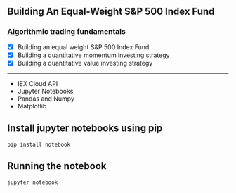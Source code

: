 ## Building An Equal-Weight S&P 500 Index Fund


### Algorithmic trading fundamentals 
- [x] Building an equal weight S&P 500 Index Fund 
- [x] Building a quantitative momentum investing strategy 
- [x] Building a quantitative value investing strategy 

---
- IEX Cloud API
- Jupyter Notebooks
- Pandas and Numpy 
- Matplotlib

## Install jupyter notebooks using pip 
```shell script
pip install notebook
```

## Running the notebook
```shell script
jupyter notebook
```